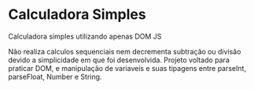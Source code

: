 # Calculadora Simples
 
Calculadora simples utilizando apenas DOM JS

Não realiza calculos sequenciais nem decrementa subtração ou divisão devido a simplicidade em que foi desenvolvida. Projeto voltado para praticar DOM, e manipulação
de variaveis e suas tipagens entre parseInt, parseFloat, Number e String.

